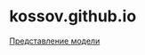 # kossov.github.io
[Представление модели](https://github.com/rf3d/kossov.github.io/blob/master/6%D0%B2%D0%BE%D0%BF%D1%80%D0%BE%D1%81%D0%BE%D0%B2.png)
